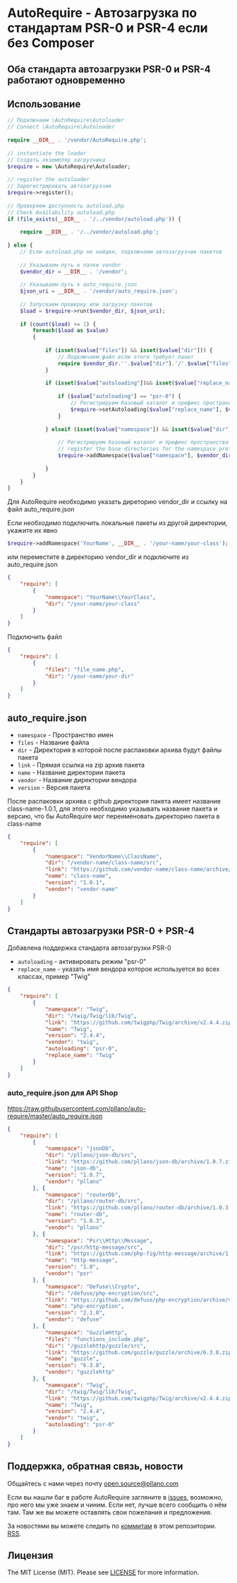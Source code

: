 # AutoRequire - Автозагрузка по стандартам PSR-0 и PSR-4 если без Composer
## Оба стандарта автозагрузки PSR-0 и PSR-4 работают одновременно

## Использование
```php
// Подключаем \AutoRequire\Autoloader
// Connect \AutoRequire\Autoloader
 
require __DIR__ . '/vendor/AutoRequire.php';
 
// instantiate the loader
// Создать экземпляр загрузчика
$require = new \AutoRequire\Autoloader;
 
// register the autoloader
// Зарегистрировать автозагрузчик
$require->register();
 
// Проверяем доступность autoload.php
// Check Availability autoload.php
if (file_exists(__DIR__ . '/../vendor/autoload.php')) {
 
    require __DIR__ . '/../vendor/autoload.php';
 
} else {
    // Если autoload.php не найден, подключаем автозагрузчик пакетов
 
    // Указываем путь к папке vendor
    $vendor_dir = __DIR__ . '/vendor';
 
    // Указываем путь к auto_require.json
    $json_uri = __DIR__ . '/vendor/auto_require.json';
 
    // Запускаем проверку или загрузку пакетов
    $load = $require->run($vendor_dir, $json_uri);
 
    if (count($load) >= 1) {
        foreach($load as $value)
        {
 
            if (isset($value["files"]) && isset($value["dir"])) {
                // Подключаем файл если этого требует пакет
                require $vendor_dir.''.$value["dir"].'/'.$value["files"];
            }
 
            if (isset($value["autoloading"])&& isset($value["replace_name"]) && isset($value["dir"])) {
 
                if ($value["autoloading"] == "psr-0") {
                    // Регистрируем базовый каталог и префикс пространства имен PSR-0
                    $require->setAutoloading($value["replace_name"], $vendor_dir.''.$value["dir"]);
                }
 
            } elseif (isset($value["namespace"]) && isset($value["dir"])) {
 
                // Регистрируем базовый каталог и префикс пространства имен PSR-4
                // register the base directories for the namespace prefix
                $require->addNamespace($value["namespace"], $vendor_dir.''.$value["dir"]);
 
            }
        }
    }
}
```
Для AutoRequire необходимо указать диреторию vendor_dir и ссылку на файл auto_require.json

Если необходимо подключить локальные пакеты из другой директории, укажите их явно
```php
$require->addNamespace('YourName', __DIR__ . '/your-name/your-class');
```
или переместите в директорию vendor_dir и подключите из auto_require.json
```json
{
    "require": [
        {
            "namespace": "YourName\\YourClass",
            "dir": "/your-name/your-class"
        }
    ]
}
```
Подключить файл
```json
{
    "require": [
        {
            "files": "file_name.php",
            "dir": "/your-name/your-dir"
        }
    ]
}
```
## auto_require.json
- `namespace` - Пространство имен
- `files` - Название файла
- `dir` - Директория в которой после распаковки архива будут файлы пакета
- `link` - Прямая ссылка на zip архив пакета
- `name` - Название директории пакета
- `vendor` - Название директории вендора
- `version` - Версия пакета
 
После распаковки архива с github директория пакета имеет название class-name-1.0.1, для этого необходимо указывать название пакета и версию, что бы AutoRequire мог переименовать директорию пакета в class-name
```json
{
    "require": [
        {
            "namespace": "VendorName\\ClassName",
            "dir": "/vendor-name/class-name/src",
            "link": "https://github.com/vendor-name/class-name/archive/1.0.1.zip",
            "name": "class-name",
            "version": "1.0.1",
            "vendor": "vendor-name"
        }
    ]
}
```
## Стандарты автозагрузки PSR-0 + PSR-4
Добавлена поддержка стандарта автозагрузки PSR-0
- `autoloading` - активировать режим "psr-0"
- `replace_name` - указать имя вендора которое используется во всех классах, пример "Twig"
```json
{
    "require": [
        {
            "namespace": "Twig",
            "dir": "/twig/Twig/lib/Twig",
            "link": "https://github.com/twigphp/Twig/archive/v2.4.4.zip",
            "name": "Twig",
            "version": "2.4.4",
            "vendor": "twig",
            "autoloading": "psr-0",
            "replace_name": "Twig"
        }
    ]
}
```
### auto_require.json для API Shop
https://raw.githubusercontent.com/pllano/auto-require/master/auto_require.json

```json
{
    "require": [
        {
            "namespace": "jsonDb",
            "dir": "/pllano/json-db/src",
            "link": "https://github.com/pllano/json-db/archive/1.0.7.zip",
            "name": "json-db",
            "version": "1.0.7",
            "vendor": "pllano"
        }, {
            "namespace": "routerDb",
            "dir": "/pllano/router-db/src",
            "link": "https://github.com/pllano/router-db/archive/1.0.3.zip",
            "name": "router-db",
            "version": "1.0.3",
            "vendor": "pllano"
        }, {
            "namespace": "Psr\\Http\\Message",
            "dir": "/psr/http-message/src",
            "link": "https://github.com/php-fig/http-message/archive/1.0.zip",
            "name": "http-message",
            "version": "1.0",
            "vendor": "psr"
        }, {
            "namespace": "Defuse\\Crypto",
            "dir": "/defuse/php-encryption/src",
            "link": "https://github.com/defuse/php-encryption/archive/v2.1.0.zip",
            "name": "php-encryption",
            "version": "2.1.0",
            "vendor": "defuse"
        }, {
            "namespace": "GuzzleHttp",
            "files": "functions_include.php",
            "dir": "/guzzlehttp/guzzle/src",
            "link": "https://github.com/guzzle/guzzle/archive/6.3.0.zip",
            "name": "guzzle",
            "version": "6.3.0",
            "vendor": "guzzlehttp"
        }, {
            "namespace": "Twig",
            "dir": "/twig/Twig/lib/Twig",
            "link": "https://github.com/twigphp/Twig/archive/v2.4.4.zip",
            "name": "Twig",
            "version": "2.4.4",
            "vendor": "twig",
            "autoloading": "psr-0"
        }
    ]
}
```
<a name="feedback"></a>
## Поддержка, обратная связь, новости
Общайтесь с нами через почту open.source@pllano.com

Если вы нашли баг в работе AutoRequire загляните в
[issues](https://github.com/pllano/auto-require/issues), возможно, про него мы уже знаем и
чиним. Если нет, лучше всего сообщить о нём там. Там же вы можете оставлять свои
пожелания и предложения.

За новостями вы можете следить по
[коммитам](https://github.com/pllano/auto-require/commits/master) в этом репозитории.
[RSS](https://github.com/pllano/auto-require/commits/master.atom).

Лицензия
-------

The MIT License (MIT). Please see [LICENSE](https://github.com/pllano/auto-require/edit/master/LICENSE) for more information.
